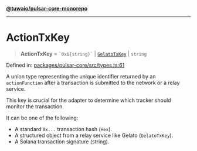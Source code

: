 [**@tuwaio/pulsar-core-monorepo**](../../../README.md)

***

# ActionTxKey

> **ActionTxKey** = `` `0x${string}` `` \| [`GelatoTxKey`](GelatoTxKey.md) \| `string`

Defined in: [packages/pulsar-core/src/types.ts:61](https://github.com/TuwaIO/pulsar-core/blob/710e5f13e6da283ed532b31ab83ff7bdd4354f94/packages/pulsar-core/src/types.ts#L61)

A union type representing the unique identifier returned by an `actionFunction`
after a transaction is submitted to the network or a relay service.

This key is crucial for the adapter to determine which tracker should
monitor the transaction.

It can be one of the following:
- A standard `0x...` transaction hash (`Hex`).
- A structured object from a relay service like Gelato (`GelatoTxKey`).
- A Solana transaction signature (string).
